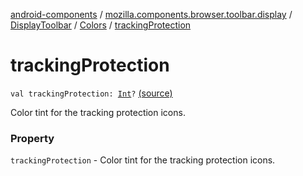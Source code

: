[android-components](../../../index.md) / [mozilla.components.browser.toolbar.display](../../index.md) / [DisplayToolbar](../index.md) / [Colors](index.md) / [trackingProtection](./tracking-protection.md)

# trackingProtection

`val trackingProtection: `[`Int`](https://kotlinlang.org/api/latest/jvm/stdlib/kotlin/-int/index.html)`?` [(source)](https://github.com/mozilla-mobile/android-components/blob/master/components/browser/toolbar/src/main/java/mozilla/components/browser/toolbar/display/DisplayToolbar.kt#L106)

Color tint for the tracking protection icons.

### Property

`trackingProtection` - Color tint for the tracking protection icons.